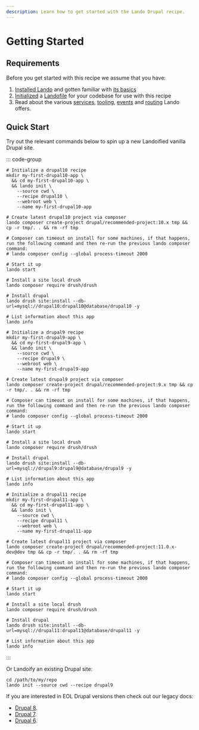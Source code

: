 ```yaml
---
description: Learn how to get started with the Lando Drupal recipe.
---
```


# Getting Started

## Requirements

Before you get started with this recipe we assume that you have:

1. [Installed Lando](https://docs.lando.dev/getting-started/installation.html) and gotten familiar with [its basics](https://docs.lando.dev/cli/)
2. [Initialized](https://docs.lando.dev/cli/init.html) a [Landofile](https://docs.lando.dev/core/v3) for your codebase for use with this recipe
3. Read about the various [services](https://docs.lando.dev/core/v3/services/lando.html), [tooling](https://docs.lando.dev/core/v3/tooling.html), [events](https://docs.lando.dev/core/v3/events.html) and [routing](https://docs.lando.dev/core/v3/proxy.html) Lando offers.

## Quick Start

Try out the relevant commands below to spin up a new Landoified vanilla Drupal site.

::: code-group
```bash:no-line-numbers [DRUPAL 10]
# Initialize a drupal10 recipe
mkdir my-first-drupal10-app \
  && cd my-first-drupal10-app \
  && lando init \
    --source cwd \
    --recipe drupal10 \
    --webroot web \
    --name my-first-drupal10-app
    
# Create latest drupal10 project via composer
lando composer create-project drupal/recommended-project:10.x tmp && cp -r tmp/. . && rm -rf tmp

# Composer can timeout on install for some machines, if that happens, run the following command and then re-run the previous lando composer command:
# lando composer config --global process-timeout 2000

# Start it up
lando start

# Install a site local drush
lando composer require drush/drush

# Install drupal
lando drush site:install --db-url=mysql://drupal10:drupal10@database/drupal10 -y

# List information about this app
lando info
```

```bash:no-line-numbers [DRUPAL 9]
# Initialize a drupal9 recipe
mkdir my-first-drupal9-app \
  && cd my-first-drupal9-app \
  && lando init \
    --source cwd \
    --recipe drupal9 \
    --webroot web \
    --name my-first-drupal9-app
    
# Create latest drupal9 project via composer
lando composer create-project drupal/recommended-project:9.x tmp && cp -r tmp/. . && rm -rf tmp

# Composer can timeout on install for some machines, if that happens, run the following command and then re-run the previous lando composer command:
# lando composer config --global process-timeout 2000

# Start it up
lando start

# Install a site local drush
lando composer require drush/drush

# Install drupal
lando drush site:install --db-url=mysql://drupal9:drupal9@database/drupal9 -y

# List information about this app
lando info
```

```bash:no-line-numbers [DRUPAL 11.x-dev]
# Initialize a drupal11 recipe
mkdir my-first-drupal11-app \
  && cd my-first-drupal11-app \
  && lando init \
    --source cwd \
    --recipe drupal11 \
    --webroot web \
    --name my-first-drupal11-app
    
# Create latest drupal11 project via composer
lando composer create-project drupal/recommended-project:11.0.x-dev@dev tmp && cp -r tmp/. . && rm -rf tmp

# Composer can timeout on install for some machines, if that happens, run the following command and then re-run the previous lando composer command:
# lando composer config --global process-timeout 2000

# Start it up
lando start

# Install a site local drush
lando composer require drush/drush

# Install drupal
lando drush site:install --db-url=mysql://drupal11:drupal11@database/drupal11 -y

# List information about this app
lando info
```
:::

Or Landoify an existing Drupal site:

```bash:no-line-numbers
cd /path/to/my/repo
lando init --source cwd --recipe drupal9
```

If you are interested in EOL Drupal versions then check out our legacy docs:
 - [Drupal 8](./legacy/drupal-8).
 - [Drupal 7](./legacy/drupal-7).
 - [Drupal 6](./legacy/drupal-6).
